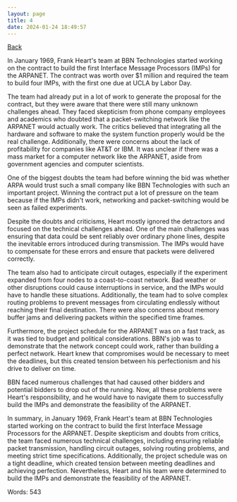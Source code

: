```yaml
---
layout: page
title: 4
date: 2024-01-24 18:49:57
---
```


[Back](./)


In January 1969, Frank Heart's team at BBN Technologies started working on the contract to build the first Interface Message Processors (IMPs) for the ARPANET. The contract was worth over $1 million and required the team to build four IMPs, with the first one due at UCLA by Labor Day.

The team had already put in a lot of work to generate the proposal for the contract, but they were aware that there were still many unknown challenges ahead. They faced skepticism from phone company employees and academics who doubted that a packet-switching network like the ARPANET would actually work. The critics believed that integrating all the hardware and software to make the system function properly would be the real challenge. Additionally, there were concerns about the lack of profitability for companies like AT&T or IBM. It was unclear if there was a mass market for a computer network like the ARPANET, aside from government agencies and computer scientists.

One of the biggest doubts the team had before winning the bid was whether ARPA would trust such a small company like BBN Technologies with such an important project. Winning the contract put a lot of pressure on the team because if the IMPs didn't work, networking and packet-switching would be seen as failed experiments.

Despite the doubts and criticisms, Heart mostly ignored the detractors and focused on the technical challenges ahead. One of the main challenges was ensuring that data could be sent reliably over ordinary phone lines, despite the inevitable errors introduced during transmission. The IMPs would have to compensate for these errors and ensure that packets were delivered correctly.

The team also had to anticipate circuit outages, especially if the experiment expanded from four nodes to a coast-to-coast network. Bad weather or other disruptions could cause interruptions in service, and the IMPs would have to handle these situations. Additionally, the team had to solve complex routing problems to prevent messages from circulating endlessly without reaching their final destination. There were also concerns about memory buffer jams and delivering packets within the specified time frames.

Furthermore, the project schedule for the ARPANET was on a fast track, as it was tied to budget and political considerations. BBN's job was to demonstrate that the network concept could work, rather than building a perfect network. Heart knew that compromises would be necessary to meet the deadlines, but this created tension between his perfectionism and his drive to deliver on time.

BBN faced numerous challenges that had caused other bidders and potential bidders to drop out of the running. Now, all these problems were Heart's responsibility, and he would have to navigate them to successfully build the IMPs and demonstrate the feasibility of the ARPANET.

In summary, in January 1969, Frank Heart's team at BBN Technologies started working on the contract to build the first Interface Message Processors for the ARPANET. Despite skepticism and doubts from critics, the team faced numerous technical challenges, including ensuring reliable packet transmission, handling circuit outages, solving routing problems, and meeting strict time specifications. Additionally, the project schedule was on a tight deadline, which created tension between meeting deadlines and achieving perfection. Nevertheless, Heart and his team were determined to build the IMPs and demonstrate the feasibility of the ARPANET.

Words: 543